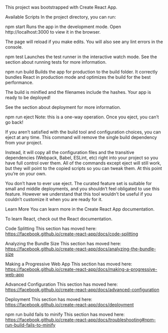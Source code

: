 This project was bootstrapped with Create React App.

Available Scripts In the project directory, you can run:

npm start Runs the app in the development mode. Open http://localhost:3000 to
view it in the browser.

The page will reload if you make edits. You will also see any lint errors in the
console.

npm test Launches the test runner in the interactive watch mode. See the section
about running tests for more information.

npm run build Builds the app for production to the build folder. It correctly
bundles React in production mode and optimizes the build for the best
performance.

The build is minified and the filenames include the hashes. Your app is ready to
be deployed!

See the section about deployment for more information.

npm run eject Note: this is a one-way operation. Once you eject, you can’t go
back!

If you aren’t satisfied with the build tool and configuration choices, you can
eject at any time. This command will remove the single build dependency from
your project.

Instead, it will copy all the configuration files and the transitive
dependencies (Webpack, Babel, ESLint, etc) right into your project so you have
full control over them. All of the commands except eject will still work, but
they will point to the copied scripts so you can tweak them. At this point
you’re on your own.

You don’t have to ever use eject. The curated feature set is suitable for small
and middle deployments, and you shouldn’t feel obligated to use this feature.
However we understand that this tool wouldn’t be useful if you couldn’t
customize it when you are ready for it.

Learn More You can learn more in the Create React App documentation.

To learn React, check out the React documentation.

Code Splitting This section has moved here:
https://facebook.github.io/create-react-app/docs/code-splitting

Analyzing the Bundle Size This section has moved here:
https://facebook.github.io/create-react-app/docs/analyzing-the-bundle-size

Making a Progressive Web App This section has moved here:
https://facebook.github.io/create-react-app/docs/making-a-progressive-web-app

Advanced Configuration This section has moved here:
https://facebook.github.io/create-react-app/docs/advanced-configuration

Deployment This section has moved here:
https://facebook.github.io/create-react-app/docs/deployment

npm run build fails to minify This section has moved here:
https://facebook.github.io/create-react-app/docs/troubleshooting#npm-run-build-fails-to-minify

